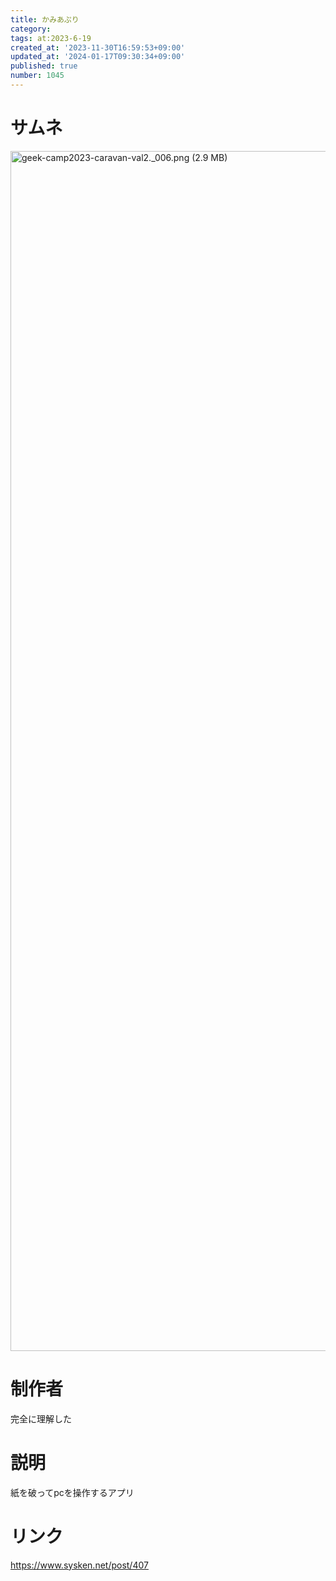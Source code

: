 ```yaml
---
title: かみあぷり
category:
tags: at:2023-6-19
created_at: '2023-11-30T16:59:53+09:00'
updated_at: '2024-01-17T09:30:34+09:00'
published: true
number: 1045
---
```


# サムネ
<img width="1920" alt="geek-camp2023-caravan-val2._006.png (2.9 MB)" src="https://img.esa.io/uploads/production/attachments/19973/2023/11/30/148142/c0920ce2-31b6-400f-a22a-f18c5b449678.png">

# 制作者
完全に理解した

# 説明
紙を破ってpcを操作するアプリ

# リンク
https://www.sysken.net/post/407

